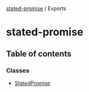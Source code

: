 [stated-promise](README.md) / Exports

# stated-promise

## Table of contents

### Classes

- [StatedPromise](classes/StatedPromise.md)
